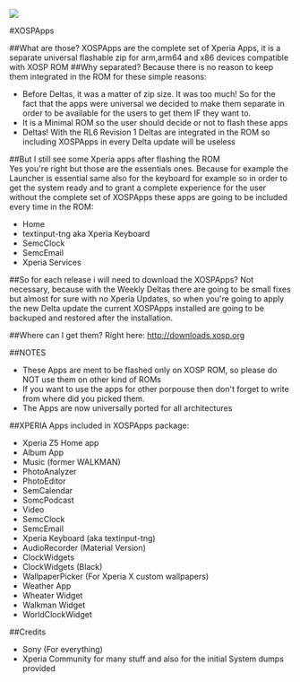 ![](http://s21.postimg.org/w9nhupo1j/user4968383_pic43635_1391879040.png)


#XOSPApps

##What are those?
  XOSPApps are the complete set of Xperia Apps, it is a separate universal flashable zip for arm,arm64 and x86 devices compatible with XOSP ROM
##Why separated?
  Because there is no reason to keep them integrated in the ROM for these simple reasons:
  - Before Deltas, it was a  matter of zip size. It was too much! So for the fact that the apps were universal we decided to make them separate in order to be available for the users to get them IF they want to.
  - It is a Minimal ROM so the user should decide or not to flash these apps
  - Deltas! With the RL6 Revision 1 Deltas are integrated in the ROM so including XOSPApps in every Delta update will be useless

##But I still see some Xperia apps after flashing the ROM  
  Yes you're right but those are the essentials ones. Because for example the Launcher is essential same also for the keyboard for example so in order to get the system ready and to grant a complete experience for the user without the complete set of XOSPApps these apps are going to be included every time in the ROM:
  - Home
  - textinput-tng aka Xperia Keyboard
  - SemcClock
  - SemcEmail
  - Xperia Services

##So for each release i will need to download the XOSPApps?
  Not necessary, because with the Weekly Deltas there are going to be small fixes but almost for sure with no Xperia Updates, so when you're going to apply the new Delta update the current XOSPApps installed are going to be backuped and restored after the installation.

##Where can I get them?
  Right here: http://downloads.xosp.org

##NOTES

  - These Apps are ment to be flashed only on XOSP ROM, so please do NOT use them on other kind of ROMs 
  - If you want to use the apps for other porpouse then don't forget to write from where did you picked them.
  - The Apps are now universally ported for all architectures

##XPERIA Apps included in XOSPApps package:

 - Xperia Z5 Home app
 - Album App
 - Music (former WALKMAN)
 - PhotoAnalyzer
 - PhotoEditor
 - SemCalendar
 - SomcPodcast
 - Video
 - SemcClock
 - SemcEmail
 - Xperia Keyboard (aka textinput-tng)
 - AudioRecorder (Material Version)
 - ClockWidgets
 - ClockWidgets (Black)
 - WallpaperPicker (For Xperia X custom wallpapers)
 - Weather App
 - Wheater Widget
 - Walkman Widget
 - WorldClockWidget
  

##Credits

  - Sony (For everything)
  - Xperia Community for many stuff and also for the initial System dumps provided

